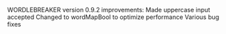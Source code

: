 WORDLEBREAKER version 0.9.2
improvements:
Made uppercase input accepted
Changed to wordMapBool to optimize performance
Various bug fixes